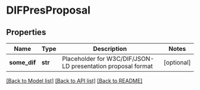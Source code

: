 # DIFPresProposal


## Properties
Name | Type | Description | Notes
------------ | ------------- | ------------- | -------------
**some_dif** | **str** | Placeholder for W3C/DIF/JSON-LD presentation proposal format | [optional] 

[[Back to Model list]](../README.md#documentation-for-models) [[Back to API list]](../README.md#documentation-for-api-endpoints) [[Back to README]](../README.md)


